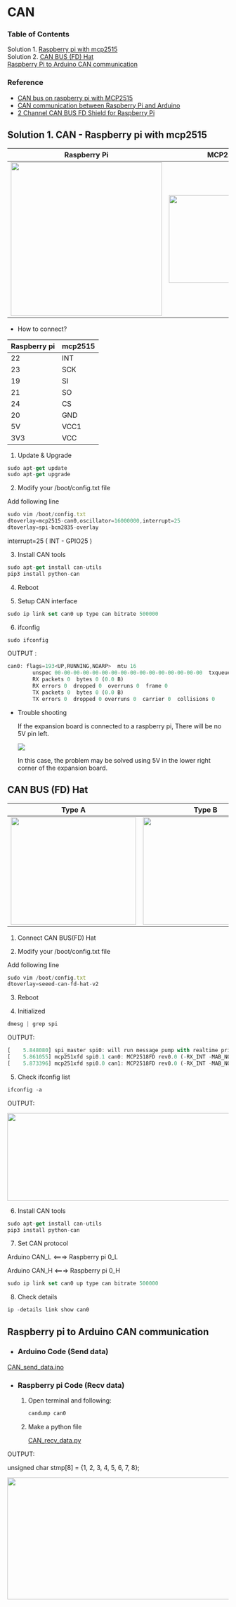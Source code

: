 # CAN


### **Table of Contents**
Solution 1. [Raspberry pi with mcp2515](#1-solution-can---raspberry-pi-with-mcp2515)   
Solution 2. [CAN BUS (FD) Hat](#can-bus-fd-hat)   
[Raspberry Pi to Arduino CAN communication](#raspberry-pi-to-arduino-can-communication)
### **Reference**
- [CAN bus on raspberry pi with MCP2515](https://forums.raspberrypi.com/viewtopic.php?t=141052)
- [CAN communication between Raspberry Pi and Arduino](https://forums.raspberrypi.com/viewtopic.php?t=296117)
- [2 Channel CAN BUS FD Shield for Raspberry Pi](https://wiki.seeedstudio.com/2-Channel-CAN-BUS-FD-Shield-for-Raspberry-Pi/)


## Solution 1. CAN - Raspberry pi with mcp2515

| Raspberry Pi | MCP2515 |
| --- | --- |
| <img src="https://user-images.githubusercontent.com/81483791/224431790-6cea7443-c7b6-4be9-80f2-38a10a43c23e.png"  width="344" height="350"/> |  <img src="https://user-images.githubusercontent.com/81483791/224431793-a5eaa658-5cc5-4429-9aea-854ce911e34e.png"  width="253" height="200"/> |

- How to connect?    

| Raspberry pi  | mcp2515 |
| --- | --- |
| 22 | INT |
| 23 | SCK |
| 19 | SI |
| 21 | SO |
| 24 | CS |
| 20 | GND |
| 5V | VCC1 |
| 3V3 | VCC |

1. Update & Upgrade

```jsx
sudo apt-get update
sudo apt-get upgrade
```

2. Modify your /boot/config.txt file 

Add following line

```jsx
sudo vim /boot/config.txt
dtoverlay=mcp2515-can0,oscillator=16000000,interrupt=25
dtoverlay=spi-bcm2835-overlay
```
interrupt=25 ( INT - GPIO25 )

3. Install CAN tools

```jsx
sudo apt-get install can-utils
pip3 install python-can
```

4. Reboot

5. Setup CAN interface

```jsx
sudo ip link set can0 up type can bitrate 500000
```

6. ifconfig

```jsx
sudo ifconfig
```

OUTPUT :

```jsx
can0: flags=193<UP,RUNNING,NOARP>  mtu 16
        unspec 00-00-00-00-00-00-00-00-00-00-00-00-00-00-00-00  txqueuelen 10  (UNSPEC)
        RX packets 0  bytes 0 (0.0 B)
        RX errors 0  dropped 0  overruns 0  frame 0
        TX packets 0  bytes 0 (0.0 B)
        TX errors 0  dropped 0 overruns 0  carrier 0  collisions 0
```

- Trouble shooting
    
    
    If the expansion board is connected to a raspberry pi, There will be no 5V pin left.
    
    <img width="" height="" src="https://user-images.githubusercontent.com/81483791/224431806-ff4851e5-8bfe-4216-938f-99f6daa243e4.png">

    In this case, the problem may be solved using 5V in the lower right corner of the expansion board.
    


## CAN BUS (FD) Hat

| Type A | Type B |
| --- | --- |
| <img src="https://user-images.githubusercontent.com/81483791/224437034-fc38ef37-3b75-45ed-a8c1-22c88316a955.png"  width="285" height="245"/> |  <img src="https://user-images.githubusercontent.com/81483791/224436937-1f0803f8-8a1a-4fb4-bcc7-da138b3bdf2b.png"  width="285" height="245"/> |
1. Connect CAN BUS(FD) Hat

2. Modify your /boot/config.txt file 

Add following line
```jsx
sudo vim /boot/config.txt
dtoverlay=seeed-can-fd-hat-v2
```

3. Reboot

4. Initialized

```jsx
dmesg | grep spi
```

OUTPUT:

```jsx
[    5.848080] spi_master spi0: will run message pump with realtime priority
[    5.861055] mcp251xfd spi0.1 can0: MCP2518FD rev0.0 (-RX_INT -MAB_NO_WARN +CRC_REG +CRC_RX +CRC_TX +ECC -HD c:40.00MHz m:20.00MHz r:17.00MHz e:16.66MHz) successfully initialized.
[    5.873396] mcp251xfd spi0.0 can1: MCP2518FD rev0.0 (-RX_INT -MAB_NO_WARN +CRC_REG +CRC_RX +CRC_TX +ECC -HD c:40.00MHz m:20.00MHz r:17.00MHz e:16.66MHz) successfully initialized.
```

5. Check ifconfig list

```jsx
ifconfig -a
```

OUTPUT:
 
<img src="https://user-images.githubusercontent.com/81483791/194759745-bf0ca7c9-9d24-4511-8da6-451ba709fe5a.png"  width="533" height="200"/> 

6. Install CAN tools

```jsx
sudo apt-get install can-utils
pip3 install python-can
```

7. Set CAN protocol

Arduino CAN_L <===> Raspberry pi 0_L

Arduino CAN_H <===> Raspberry pi 0_H

```jsx
sudo ip link set can0 up type can bitrate 500000
```

8. Check details

```jsx
ip -details link show can0
```


## Raspberry pi to Arduino CAN communication


- ### Arduino Code (Send data)
[CAN_send_data.ino](src/CAN_send_data.ino)

- ### Raspberry pi Code (Recv data)
    1. Open terminal and following:

        ```jsx
        candump can0
        ```


    2. Make a python file

        [CAN_recv_data.py](src/CAN_recv_data.py)

OUTPUT:

unsigned char stmp[8] = {1, 2, 3, 4, 5, 6, 7, 8};

 <img width="722" height="278" src="https://user-images.githubusercontent.com/81483791/224431801-d45689b8-214d-413f-aa30-25eda011b47c.png">
